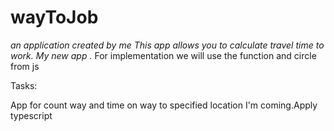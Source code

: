 # wayToJob
<i> an application created by me
This app allows you to calculate travel time to work. 
My new app .
</i>
For implementation we will use the function and circle from js

Tasks:

App for count way and time on way to specified location
I'm coming.Apply typescript
